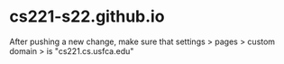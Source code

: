 # cs221-s22.github.io

After pushing a new change, make sure that  settings > pages > custom domain > is "cs221.cs.usfca.edu" 
